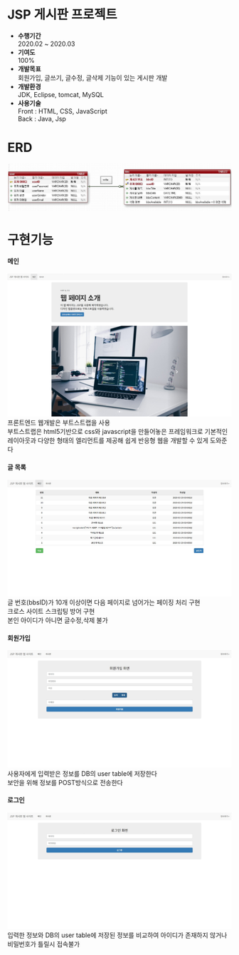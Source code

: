 # JSP 게시판 프로젝트
- **수행기간**  
2020.02 ~ 2020.03   
- **기여도**  
100%   
- **개발목표**  
회원가입, 글쓰기, 글수정, 글삭제 기능이 있는 게시판 개발   
- **개발환경**   
JDK, Eclipse, tomcat, MySQL   
- **사용기술**   
Front : HTML, CSS, JavaScript   
Back : Java, Jsp   
 
# ERD
![erd](/readmeImages/erd.JPG)   

# 구현기능   
#### 메인    
![main](/readmeImages/bbs메인.jpg)   
프론트엔드 웹개발은 부트스트랩을 사용   
부트스트랩은 html5기반으로 css와 javascript을 만들어놓은 프레임워크로 기본적인 레이아웃과 다양한 형태의 엘리먼트를 제공해 쉽게 반응형 웹을 개발할 수 있게 도와준다   

#### 글 목록   
![bbs](/readmeImages/bbs게시판.jpg)   
글 번호(bbsID)가 10개 이상이면 다음 페이지로 넘어가는 페이징 처리 구현   
크로스 사이트 스크립팅 방어 구현   
본인 아이디가 아니면 글수정,삭제 불가   

#### 회원가입    
![join](/readmeImages/bbs회원가입.jpg)   
사용자에게 입력받은 정보를 DB의 user table에 저장한다   
보안을 위해 정보를 POST방식으로 전송한다   

#### 로그인    
![login](/readmeImages/bbs로그인.jpg)   
입력한 정보와 DB의 user table에 저장된 정보를 비교하여 아이디가 존재하지 않거나 비밀번호가 틀릴시 접속불가    
